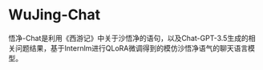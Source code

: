 # WuJing-Chat
悟净-Chat是利用《西游记》中关于沙悟净的语句，以及Chat-GPT-3.5生成的相关问题结果，基于Internlm进行QLoRA微调得到的模仿沙悟净语气的聊天语言模型。

